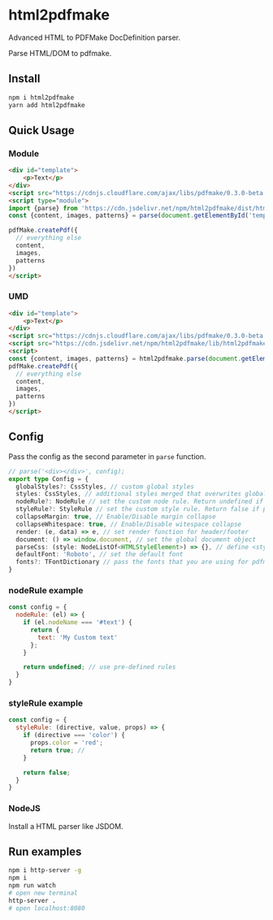 # html2pdfmake
Advanced HTML to PDFMake DocDefinition parser.

Parse HTML/DOM to pdfmake.

## Install
```bash 
npm i html2pdfmake
yarn add html2pdfmake
```

## Quick Usage
### Module
```html
<div id="template">
    <p>Text</p>
</div>
<script src="https://cdnjs.cloudflare.com/ajax/libs/pdfmake/0.3.0-beta.2/pdfmake.min.js"></script>
<script type="module">
import {parse} from 'https://cdn.jsdelivr.net/npm/html2pdfmake/dist/html2pdfmake.mjs';
const {content, images, patterns} = parse(document.getElementById('template'));

pdfMake.createPdf({
  // everything else
  content,
  images,
  patterns
})
</script>
```

### UMD
```html
<div id="template">
    <p>Text</p>
</div>
<script src="https://cdnjs.cloudflare.com/ajax/libs/pdfmake/0.3.0-beta.2/pdfmake.min.js"></script>
<script src="https://cdn.jsdelivr.net/npm/html2pdfmake/lib/html2pdfmake.min.js"></script>
<script>
const {content, images, patterns} = html2pdfmake.parse(document.getElementById('template'));
pdfMake.createPdf({
  // everything else
  content,
  images,
  patterns
})
</script>
```

## Config
Pass the config as the second parameter in `parse` function.
```ts
// parse('<div></div>', config);
export type Config = {
  globalStyles?: CssStyles, // custom global styles
  styles: CssStyles, // additional styles merged that overwrites globals styles
  nodeRule?: NodeRule // set the custom node rule. Return undefined if pre-defined rules should be applied.
  styleRule?: StyleRule // set the custom style rule. Return false if pre-defined rules should be applied.
  collapseMargin: true, // Enable/Disable margin collapse
  collapseWhitespace: true, // Enable/Disable witespace collapse
  render: (e, data) => e, // set render function for header/footer
  document: () => window.document, // set the global document object
  parseCss: (style: NodeListOf<HTMLStyleElement>) => {}, // define <style> parser
  defaultFont: 'Roboto', // set the default font
  fonts?: TFontDictionary // pass the fonts that you are using for pdfmake to filter unsupported fonts.
}
```

### nodeRule example
```js
const config = {
  nodeRule: (el) => {
    if (el.nodeName === '#text') {
      return {
        text: 'My Custom text'
      };
    }

    return undefined; // use pre-defined rules
  }
}
```

### styleRule example
```js
const config = {
  styleRule: (directive, value, props) => {
    if (directive === 'color') {
      props.color = 'red';
      return true; // 
    }

    return false;
  }
}
```


### NodeJS
Install a HTML parser like JSDOM. 

## Run examples
```sh
npm i http-server -g
npm i
npm run watch
# open new terminal
http-server .
# open localhost:8080
```